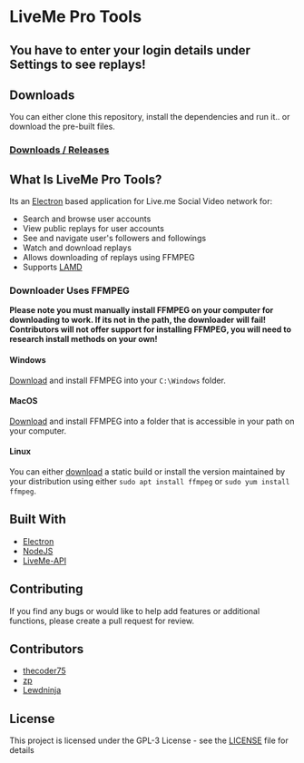# LiveMe Pro Tools
## You have to enter your login details under Settings to see replays!

## Downloads
You can either clone this repository, install the dependencies and run it.. or download the pre-built files.
### [Downloads / Releases](https://github.com/Lewdninja/liveme-pro-tools/releases)

## What Is LiveMe Pro Tools?
Its an [Electron](https://electronjs.org) based application for Live.me Social Video network for:
- Search and browse user accounts
- View public replays for user accounts
- See and navigate user's followers and followings
- Watch and download replays
- Allows downloading of replays using FFMPEG
- Supports [LAMD](https://thecoderstoolbox.com/lamd)

### Downloader Uses FFMPEG
**Please note you must manually install FFMPEG on your computer for downloading to work.  If its not in the path, the downloader will fail!  Contributors will not offer support for installing FFMPEG, you will need to research install methods on your own!**

#### Windows
[Download](http://www.ffmpeg.org) and install FFMPEG into your `C:\Windows` folder.

#### MacOS 
[Download](http://www.ffmpeg.org) and install FFMPEG into a folder that is accessible in your path on your computer.  

#### Linux
You can either [download](http://www.ffmpeg.org) a static build or install the version maintained by your distribution using either `sudo apt install ffmpeg` or `sudo yum install ffmpeg`.

## Built With
* [Electron](http://electron.atom.io)
* [NodeJS](http://nodejs.org)
* [LiveMe-API](https://github.com/lewdninja/liveme-api)

## Contributing
If you find any bugs or would like to help add features or additional functions, please create a pull request for review.  

## Contributors
* [thecoder75](https://github.com/thecoder75)
* [zp](https://github.com/zp)
* [Lewdninja](https://github.com/lewdninja)

## License
This project is licensed under the GPL-3 License - see the [LICENSE](LICENSE) file for details
